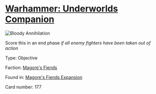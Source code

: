 # [Warhammer: Underworlds Companion](https://guidokessels.github.io/wh-underworlds)

  

![Bloody Annihilation](https://warhammerunderworlds.com/wp-content/uploads/sites/6/2018/03/177_ENG.png)

Score this in an end phase <i>if all enemy fighters have been taken out of action</i>

Type: Objective

Faction: [Magore's Fiends](https://guidokessels.github.io/wh-underworlds/factions/magores-fiends)

Found in: [Magore's Fiends Expansion](https://guidokessels.github.io/wh-underworlds/locations/magores-fiends-expansion)

Card number: 177
